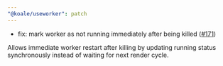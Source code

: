 ```yaml
---
"@koale/useworker": patch
---
```


- fix: mark worker as not running immediately after being killed ([#171](https://github.com/alewin/useWorker/pull/171))

Allows immediate worker restart after killing by updating running status synchronously instead of waiting for next render cycle.

